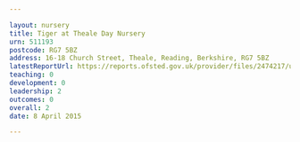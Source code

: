 ```yaml
---

layout: nursery
title: Tiger at Theale Day Nursery
urn: 511193
postcode: RG7 5BZ
address: 16-18 Church Street, Theale, Reading, Berkshire, RG7 5BZ
latestReportUrl: https://reports.ofsted.gov.uk/provider/files/2474217/urn/511193.pdf
teaching: 0
development: 0
leadership: 2
outcomes: 0
overall: 2
date: 8 April 2015

---
```

